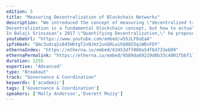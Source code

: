 ```yaml
---
edition: 5
title: "Measuring Decentralization of Blockchain Networks"
description: "We introduced the concept of measuring \"decentralized transactions per second\" in this paper (https://consensys.net/research/the-maximally-decentralized-settlement-layer/) and have invited the community to help us define it. We will have data and insights to share at the time of DevCon V. 
Decentralization is a fundamental blockchain concept, but how to actually determine or quantify decentralization—and consequently, how to value one blockchain’s potential over another—is more complicated. Currently, transactions per second throughput is the most popular competitive metric for comparing blockchains, but this emphasis on speed ignores the essential feature of decentralization. 
In Balaji Srinvasan’s 2017 \"Quantifying Decentralization,\" he proposed the use of the Gini and Nakamoto coefficients to attach an objective measure of decentralization to a blockchain. By applying Srinvasan’s logic of measuring comparable blockchain characteristics (i.e. node decentralization) and representing it numerically, we propose a measurement we can call DTPS, or decentralized transactions per second. The purpose of DTPS is to factor a blockchain’s decentralization into the ecosystem debate of judging one blockchain’s transaction throughput against another’s. There does not exist, however, a way to factor all that information into a single comparable statistic that factors in near-objective decentralization with objective TPS."
youtubeUrl: "https://www.youtube.com/embed/a55JLF0uEaA"
ipfsHash: "Qmc3udcq1x845HKtgT2xNJmt2unGRLwihQ8QS5qiWDvFDY"
ethernaIndex: "https://etherna.io/embed/63453dff080a54f6d733eb09"
ethernaPermalink: "https://etherna.io/embed/9589da69219d8b33c4801fbbf175c2c74e87e39f14b033c2475d740d59b5b5ee"
duration: 1255
expertise: "Advanced"
type: "Breakout"
track: "Governance & Coordination"
keywords: ['academic']
tags: ['Governance & Coordination']
speakers: ['Mally Anderson','Everett Muzzy']
---
```

